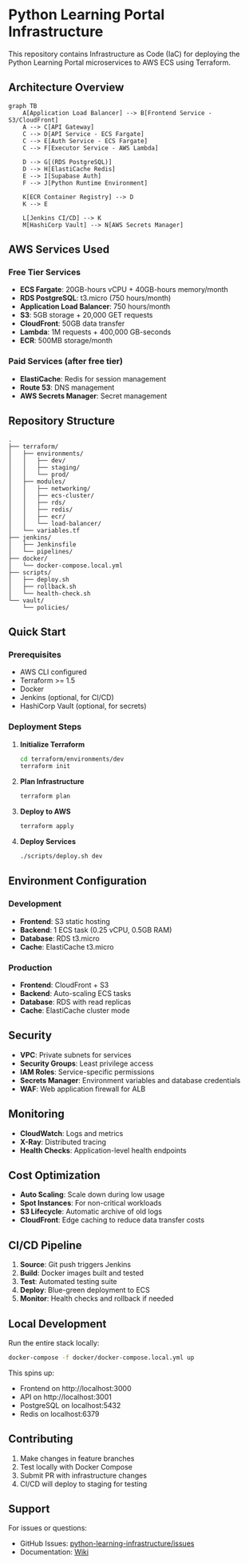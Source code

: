 # Python Learning Portal Infrastructure

This repository contains Infrastructure as Code (IaC) for deploying the Python Learning Portal microservices to AWS ECS using Terraform.

## Architecture Overview

```mermaid
graph TB
    A[Application Load Balancer] --> B[Frontend Service - S3/CloudFront]
    A --> C[API Gateway]
    C --> D[API Service - ECS Fargate]
    C --> E[Auth Service - ECS Fargate]
    C --> F[Executor Service - AWS Lambda]
    
    D --> G[(RDS PostgreSQL)]
    D --> H[ElastiCache Redis]
    E --> I[Supabase Auth]
    F --> J[Python Runtime Environment]
    
    K[ECR Container Registry] --> D
    K --> E
    
    L[Jenkins CI/CD] --> K
    M[HashiCorp Vault] --> N[AWS Secrets Manager]
```

## AWS Services Used

### Free Tier Services
- **ECS Fargate**: 20GB-hours vCPU + 40GB-hours memory/month
- **RDS PostgreSQL**: t3.micro (750 hours/month)
- **Application Load Balancer**: 750 hours/month
- **S3**: 5GB storage + 20,000 GET requests
- **CloudFront**: 50GB data transfer
- **Lambda**: 1M requests + 400,000 GB-seconds
- **ECR**: 500MB storage/month

### Paid Services (after free tier)
- **ElastiCache**: Redis for session management
- **Route 53**: DNS management
- **AWS Secrets Manager**: Secret management

## Repository Structure

```
.
├── terraform/
│   ├── environments/
│   │   ├── dev/
│   │   ├── staging/
│   │   └── prod/
│   ├── modules/
│   │   ├── networking/
│   │   ├── ecs-cluster/
│   │   ├── rds/
│   │   ├── redis/
│   │   ├── ecr/
│   │   └── load-balancer/
│   └── variables.tf
├── jenkins/
│   ├── Jenkinsfile
│   └── pipelines/
├── docker/
│   └── docker-compose.local.yml
├── scripts/
│   ├── deploy.sh
│   ├── rollback.sh
│   └── health-check.sh
└── vault/
    └── policies/
```

## Quick Start

### Prerequisites
- AWS CLI configured
- Terraform >= 1.5
- Docker
- Jenkins (optional, for CI/CD)
- HashiCorp Vault (optional, for secrets)

### Deployment Steps

1. **Initialize Terraform**
   ```bash
   cd terraform/environments/dev
   terraform init
   ```

2. **Plan Infrastructure**
   ```bash
   terraform plan
   ```

3. **Deploy to AWS**
   ```bash
   terraform apply
   ```

4. **Deploy Services**
   ```bash
   ./scripts/deploy.sh dev
   ```

## Environment Configuration

### Development
- **Frontend**: S3 static hosting
- **Backend**: 1 ECS task (0.25 vCPU, 0.5GB RAM)
- **Database**: RDS t3.micro
- **Cache**: ElastiCache t3.micro

### Production
- **Frontend**: CloudFront + S3
- **Backend**: Auto-scaling ECS tasks
- **Database**: RDS with read replicas
- **Cache**: ElastiCache cluster mode

## Security

- **VPC**: Private subnets for services
- **Security Groups**: Least privilege access
- **IAM Roles**: Service-specific permissions
- **Secrets Manager**: Environment variables and database credentials
- **WAF**: Web application firewall for ALB

## Monitoring

- **CloudWatch**: Logs and metrics
- **X-Ray**: Distributed tracing
- **Health Checks**: Application-level health endpoints

## Cost Optimization

- **Auto Scaling**: Scale down during low usage
- **Spot Instances**: For non-critical workloads
- **S3 Lifecycle**: Automatic archive of old logs
- **CloudFront**: Edge caching to reduce data transfer costs

## CI/CD Pipeline

1. **Source**: Git push triggers Jenkins
2. **Build**: Docker images built and tested
3. **Test**: Automated testing suite
4. **Deploy**: Blue-green deployment to ECS
5. **Monitor**: Health checks and rollback if needed

## Local Development

Run the entire stack locally:

```bash
docker-compose -f docker/docker-compose.local.yml up
```

This spins up:
- Frontend on http://localhost:3000
- API on http://localhost:3001  
- PostgreSQL on localhost:5432
- Redis on localhost:6379

## Contributing

1. Make changes in feature branches
2. Test locally with Docker Compose
3. Submit PR with infrastructure changes
4. CI/CD will deploy to staging for testing

## Support

For issues or questions:
- GitHub Issues: [python-learning-infrastructure/issues](https://github.com/dstorey87/python-learning-infrastructure/issues)
- Documentation: [Wiki](https://github.com/dstorey87/python-learning-infrastructure/wiki)